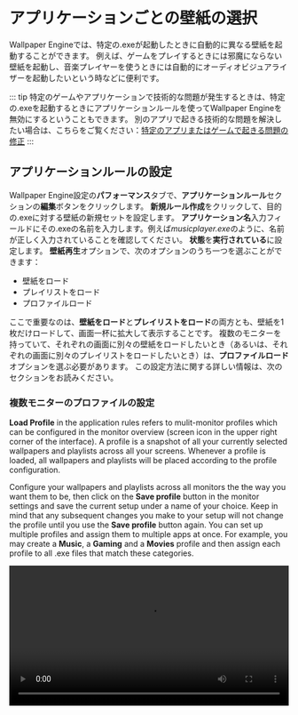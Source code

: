 # アプリケーションごとの壁紙の選択

Wallpaper Engineでは、特定の.exeが起動したときに自動的に異なる壁紙を起動することができます。 例えば、ゲームをプレイするときには邪魔にならない壁紙を起動し、音楽プレイヤーを使うときには自動的にオーディオビジュアライザーを起動したいという時などに便利です。

::: tip
特定のゲームやアプリケーションで技術的な問題が発生するときは、特定の.exeを起動するときにアプリケーションルールを使ってWallpaper Engineを無効にするということもできます。 別のアプリで起きる技術的な問題を解決したい場合は、こちらをご覧ください：[特定のアプリまたはゲームで起きる問題の修正](/functionality/applicationrules.html)
:::

## アプリケーションルールの設定

Wallpaper Engine設定の**パフォーマンス**タブで、**アプリケーションルール**セクションの**編集**ボタンをクリックします。 **新規ルール作成**をクリックして、目的の.exeに対する壁紙の新規セットを設定します。 **アプリケーション名**入力フィールドにその.exeの名前を入力します。例えば*musicplayer.exe*のように、名前が正しく入力されていることを確認してください。 **状態**を**実行されている**に設定します。 **壁紙再生**オプションで、次のオプションのうち一つを選ぶことができます：

* 壁紙をロード
* プレイリストをロード
* プロファイルロード

ここで重要なのは、**壁紙をロード**と**プレイリストをロード**の両方とも、壁紙を1枚だけロードして、画面一杯に拡大して表示することです。 複数のモニターを持っていて、それぞれの画面に別々の壁紙をロードしたいとき（あるいは、それぞれの画面に別々のプレイリストをロードしたいとき）は、**プロファイルロード**オプションを選ぶ必要があります。 この設定方法に関する詳しい情報は、次のセクションをお読みください。

### 複数モニターのプロファイルの設定

**Load Profile** in the application rules refers to mulit-monitor profiles which can be configured in the monitor overview (screen icon in the upper right corner of the interface). A profile is a snapshot of all your currently selected wallpapers and playlists across all your screens. Whenever a profile is loaded, all wallpapers and playlists will be placed according to the profile configuration.

Configure your wallpapers and playlists across all monitors the the way you want them to be, then click on the **Save profile** button in the monitor settings and save the current setup under a name of your choice. Keep in mind that any subsequent changes you make to your setup will not change the profile until you use the **Save profile** button again. You can set up multiple profiles and assign them to multiple apps at once. For example, you may create a **Music**, a **Gaming** and a **Movies** profile and then assign each profile to all .exe files that match these categories.

<video width="100%" controls autplay loop>
  <source src="/videos/apprules.mp4" type="video/mp4">
  Your browser does not support the video tag.
</video>